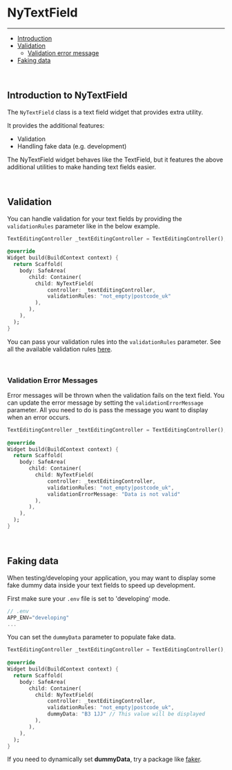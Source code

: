 # NyTextField

---

<a name="section-1"></a>
- [Introduction](#introduction "Introduction")
- [Validation](#validation "Validation")
  - [Validation error message](#validation-error-message "Validation error message")
- [Faking data](#faking-data "Faking data")


<a name="introduction"></a>
<br>

## Introduction to NyTextField

The `NyTextField` class is a text field widget that provides extra utility.

It provides the additional features:
- Validation
- Handling fake data (e.g. development)

The NyTextField widget behaves like the TextField, but it features the above additional utilities to make handing text fields easier.

<a name="validation"></a>
<br>

## Validation

You can handle validation for your text fields by providing the `validationRules` parameter like in the below example.

``` dart
TextEditingController _textEditingController = TextEditingController();
  
@override
Widget build(BuildContext context) {
  return Scaffold(
    body: SafeArea(
       child: Container(
         child: NyTextField(
             controller: _textEditingController, 
             validationRules: "not_empty|postcode_uk"
         ),
       ),
    ),
  );
}
```

You can pass your validation rules into the `validationRules` parameter.
See all the available validation rules [here](/docs/5.x/validation#custom-validation-rules).

<a name="validation-error-message"></a>
<br>

### Validation Error Messages

Error messages will be thrown when the validation fails on the text field. 
You can update the error message by setting the `validationErrorMessage` parameter. All you need to do is pass the message you want to display when an error occurs.

``` dart
TextEditingController _textEditingController = TextEditingController();
  
@override
Widget build(BuildContext context) {
  return Scaffold(
    body: SafeArea(
       child: Container(
         child: NyTextField(
             controller: _textEditingController, 
             validationRules: "not_empty|postcode_uk",
             validationErrorMessage: "Data is not valid"
         ),
       ),
    ),
  );
}
```

<a name="faking-data"></a>
<br>

## Faking data

When testing/developing your application, you may want to display some fake dummy data inside your text fields to speed up development. 

First make sure your `.env` file is set to 'developing' mode.

``` dart
// .env
APP_ENV="developing"
...
```

You can set the `dummyData` parameter to populate fake data.

``` dart
TextEditingController _textEditingController = TextEditingController();
  
@override
Widget build(BuildContext context) {
  return Scaffold(
    body: SafeArea(
       child: Container(
         child: NyTextField(
             controller: _textEditingController, 
             validationRules: "not_empty|postcode_uk",
             dummyData: "B3 1JJ" // This value will be displayed
         ),
       ),
    ),
  );
}
```

If you need to dynamically set **dummyData**, try a package like <a target="_BLANK" href="https://pub.dev/packages/faker">faker</a>.

